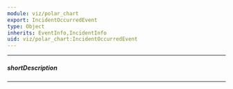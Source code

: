 ```yaml
---
module: viz/polar_chart
export: IncidentOccurredEvent
type: Object
inherits: EventInfo,IncidentInfo
uid: viz/polar_chart:IncidentOccurredEvent
---
```

---
##### shortDescription
<!-- Description goes here -->

---
<!-- Description goes here -->